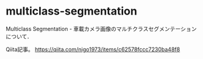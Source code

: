 # multiclass-segmentation

Multiclass Segmentation - 車載カメラ画像のマルチクラスセグメンテーションについて．

Qiita記事。
https://qiita.com/nigo1973/items/c62578fccc7230ba48f8
　
